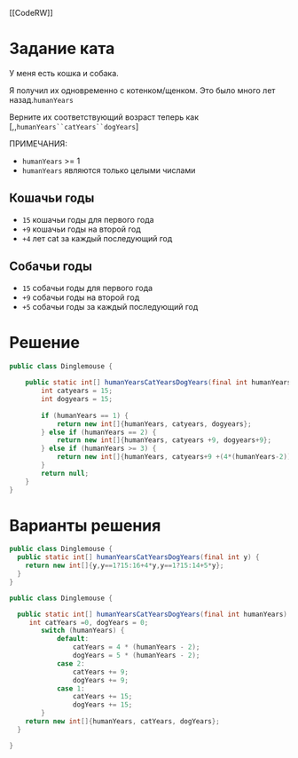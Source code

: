 [[CodeRW]]

# Задание ката

У меня есть кошка и собака.

Я получил их одновременно с котенком/щенком. Это было много лет назад.`humanYears`

Верните их соответствующий возраст теперь как [,,`humanYears``catYears``dogYears`]

ПРИМЕЧАНИЯ:

- `humanYears` >= 1
- `humanYears` являются только целыми числами

## Кошачьи годы

- `15` кошачьи годы для первого года
- `+9` кошачьи годы на второй год
- `+4` лет cat за каждый последующий год

## Собачьи годы

- `15` собачьи годы для первого года
- `+9` собачьи годы на второй год
- `+5` собачьи годы за каждый последующий год

# Решение

```java ignore
public class Dinglemouse {  
  
    public static int[] humanYearsCatYearsDogYears(final int humanYears) {  
        int catyears = 15;  
        int dogyears = 15;  
  
        if (humanYears == 1) {  
            return new int[]{humanYears, catyears, dogyears};  
        } else if (humanYears == 2) {  
            return new int[]{humanYears, catyears +9, dogyears+9};  
        } else if (humanYears >= 3) {  
            return new int[]{humanYears, catyears+9 +(4*(humanYears-2)) , dogyears+9 +(5*(humanYears-2))};  
        }  
        return null;  
    }  
}
```

# Варианты решения

```java ignore
public class Dinglemouse {
  public static int[] humanYearsCatYearsDogYears(final int y) {
    return new int[]{y,y==1?15:16+4*y,y==1?15:14+5*y};
  }
}
```

```java ignore
public class Dinglemouse {

  public static int[] humanYearsCatYearsDogYears(final int humanYears) {
     int catYears =0, dogYears = 0;
        switch (humanYears) {
            default:
                catYears = 4 * (humanYears - 2);
                dogYears = 5 * (humanYears - 2);
            case 2:
                catYears += 9;
                dogYears += 9;
            case 1:
                catYears += 15;
                dogYears += 15;
        }
    return new int[]{humanYears, catYears, dogYears};
  }

}
```